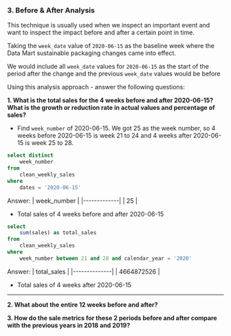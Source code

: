 ### 3. Before & After Analysis

This technique is usually used when we inspect an important event and want to inspect the impact before and after a certain point in time.

Taking the <code>week_date</code> value of <code>2020-06-15</code> as the baseline week where the Data Mart sustainable packaging changes came into effect.

We would include all <code>week_date</code> values for <code>2020-06-15</code> as the start of the period after the change and the previous <code>week_date</code> values would be before

Using this analysis approach - answer the following questions:

**1. What is the total sales for the 4 weeks before and after 2020-06-15? What is the growth or reduction rate in actual values and percentage of sales?**

- Find <code>week_number</code> of 2020-06-15. We got 25 as the week number, so 4 weeks before 2020-06-15 is week 21 to 24 and 4 weeks after 2020-06-15 is week 25 to 28. 

````sql
select distinct 
	week_number
from
	clean_weekly_sales
where
	dates = '2020-06-15'
````
Answer: 
| week_number |
|-------------|
|          25 |

- Total sales of 4 weeks before and after 2020-06-15

````sql
select 
	sum(sales) as total_sales
from 
	clean_weekly_sales
where
	week_number between 21 and 28 and calendar_year = '2020'
````
Answer:
| total_sales  |
|--------------|
| 4664872526  |

- Total sales of 4 weeks after 2020-06-15
  



***

**2. What about the entire 12 weeks before and after?**


**3. How do the sale metrics for these 2 periods before and after compare with the previous years in 2018 and 2019?**

